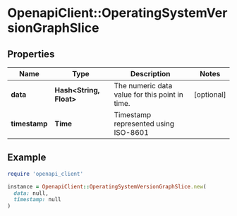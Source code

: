 # OpenapiClient::OperatingSystemVersionGraphSlice

## Properties

| Name | Type | Description | Notes |
| ---- | ---- | ----------- | ----- |
| **data** | **Hash&lt;String, Float&gt;** | The numeric data value for this point in time. | [optional] |
| **timestamp** | **Time** | Timestamp represented using ISO-8601 |  |

## Example

```ruby
require 'openapi_client'

instance = OpenapiClient::OperatingSystemVersionGraphSlice.new(
  data: null,
  timestamp: null
)
```

